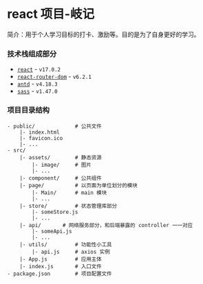 # react 项目-岐记

简介：用于个人学习目标的打卡、激励等。目的是为了自身更好的学习。

### 技术栈组成部分

- [`react`](https://reactjs.org/) - `v17.0.2`
- [`react-router-dom`](https://reactrouter.com/) - `v6.2.1`
- [`antd`](https://ant-design.gitee.io/index-cn) - `v4.18.3`
- [`sass`](https://www.sass.hk/) - `v1.47.0`

### 项目目录结构

```
- public/             # 公共文件
    |- index.html
    |- favicon.ico
    |- ...
- src/
    |- assets/        # 静态资源
        |- image/     # 图片
        |- ...
    |- component/     # 公共组件
    |- page/          # 以页面为单位划分的模块
        |- Main/      # main 模块
        |- ...
    |- store/         # 状态管理库部分
        |- someStore.js
        |- ...
    |- api/       # 网络服务部分，和后端暴露的 controller 一一对应
        |- someApi.js
        |- ...
    |- utils/         # 功能性小工具
        |- api.js     # axios 实例
    |- App.js         # 应用主体
    |- index.js       # 入口文件
- package.json        # 项目配置文件
```